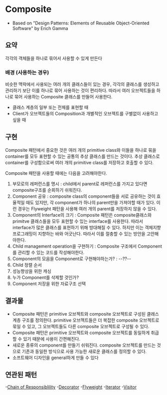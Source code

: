 # Composite
- Based on "Design Patterns: Elements of Reusable Object-Oriented Software" by Erich Gamma

## 요약
각각의 객체들을 하나로 묶어서 사용할 수 있게 만든다

### 배경 (사용하는 경우)
비슷한 맥락에서 사용되는 여러 개의 클래스들이 있는 경우, 각각의 클래스를 생성하고 관리하기 보단
이를 하나로 묶어 사용하는 것이 편리하다.
따라서 여러 오브젝트들을 하나로 묶어 사용하는 Composite 클래스를 만들어 사용한다.

- 클래스 계층의 일부 또는 전체를 표현할 때
- Client가 오브젝트들의 Composition과 개별적인 오브젝트를 구별없이 사용하고 싶을 때

## 구현
Composite 패턴에서 중요한 것은 여러 개의 primitive class와 이들을 하나로 묶을 container를 모두 표현할 수 있는 공통의 추상 클래스를 만드는 것이다.
추상 클래스로 container를 구성함으로써 여러 개의 primitive class를 저장하고 호출할 수 있다.

Composite 패턴을 사용할 때에는 다음을 고려해야한다.
1. 부모로의 레퍼런스를 명시 : child에서 parent로 레퍼런스를 가지고 있다면 composite구조를 순회하기 쉬워진다.
1. Component 공유 : composite class의 component들을 서로 공유하는 것이 효율적일 때도 있지만, 각 component가 하나의 parent만을 가져야할 때가 있다. 이런 경우는 Flyweight 패턴을 사용해 여러 개의 parent를 저장하지 않을 수 있다.
1. Component의 Interface의 크기 : Composite 패턴은 composite클래스와 primitve 클래스들을 모두 표현할 수 있는 interface를 사용한다. 따라서 interface가 많은 클래스를 표현하기 위해 방대해질 수 있다. 하지만 이는 객체지향 프로그래밍이 지향하는 바와 어긋난다. 따라서 이를 절충할 수 있는 방안을 고안해야한다.
1. Child management operation을 구현하기 : Composite 구조에서 Component를 관리할 수 있는 코드를 작성해야한다.
1. Component의 모음을 Component로 구현해야하는가? : --??--
1. Child 정렬 순서
1. 성능향상을 위한 캐싱
1. 누가 Component를 삭제할 것인가?
1. Component 저장을 위한 자료구조 선택

## 결과물
- Composite 패턴은 primitive 오브젝트와 composite 오브젝트로 구성된 클래스 계층 구조를 정의한다. primitive 오브젝트들은 더 복잡한 composite 오브젝트로 묶일 수 있고, 그 오브젝트들도 다른 composite 오브젝트로 구성될 수 있다.
- Composite 패턴은 primitive 오브젝트와 composite 오브젝트를 동일하게 취급할 수 있기 때문에 사용이 간편해진다.
- 새로운 종류의 component를 만들기 쉬워진다. composite 오브젝트를 만드는 것으로 기존과 동일한 방식으로 사용 가능한 새로운 클래스를 정의할 수 있다.
- 소프트웨어 디자인을 general하게 만들 수 있다

## 연관된 패턴
-[Chain of Responsiblility](https://github.com/YaJaJoA/DesignPatternStudy/blob/main/ChainOfResponsiblility/leejunseo/README.md)
-[Decorator](https://github.com/YaJaJoA/DesignPatternStudy/blob/main/Decorator/leejunseo/README.md)
-[Flyweight](https://github.com/YaJaJoA/DesignPatternStudy/blob/main/Flyweight/leejunseo/README.md)
-[Iterator](https://github.com/YaJaJoA/DesignPatternStudy/blob/main/Iterator/leejunseo/README.md)
-[Visitor](https://github.com/YaJaJoA/DesignPatternStudy/blob/main/Visitor/leejunseo/README.md)
